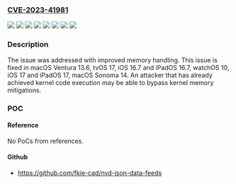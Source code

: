 ### [CVE-2023-41981](https://cve.mitre.org/cgi-bin/cvename.cgi?name=CVE-2023-41981)
![](https://img.shields.io/static/v1?label=Product&message=iOS%20and%20iPadOS&color=blue)
![](https://img.shields.io/static/v1?label=Product&message=macOS&color=blue)
![](https://img.shields.io/static/v1?label=Product&message=tvOS&color=blue)
![](https://img.shields.io/static/v1?label=Product&message=watchOS&color=blue)
![](https://img.shields.io/static/v1?label=Version&message=unspecified%3C%2010%20&color=brighgreen)
![](https://img.shields.io/static/v1?label=Version&message=unspecified%3C%2013.6%20&color=brighgreen)
![](https://img.shields.io/static/v1?label=Version&message=unspecified%3C%2017%20&color=brighgreen)
![](https://img.shields.io/static/v1?label=Vulnerability&message=An%20attacker%20that%20has%20already%20achieved%20kernel%20code%20execution%20may%20be%20able%20to%20bypass%20kernel%20memory%20mitigations&color=brighgreen)

### Description

The issue was addressed with improved memory handling. This issue is fixed in macOS Ventura 13.6, tvOS 17, iOS 16.7 and iPadOS 16.7, watchOS 10, iOS 17 and iPadOS 17, macOS Sonoma 14. An attacker that has already achieved kernel code execution may be able to bypass kernel memory mitigations.

### POC

#### Reference
No PoCs from references.

#### Github
- https://github.com/fkie-cad/nvd-json-data-feeds

